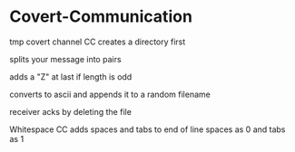 # Covert-Communication

tmp covert channel
CC creates a directory first 

splits your message into pairs

adds a "Z" at last if length is odd

converts to ascii and appends it to a random filename 


receiver acks by deleting the file 

Whitespace CC
adds spaces and tabs to end of line spaces as 0 and tabs as 1
